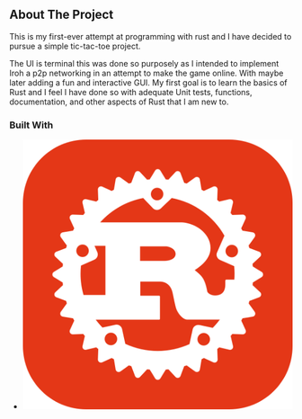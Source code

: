 <!-- ABOUT THE PROJECT -->
## About The Project
This is my first-ever attempt at programming with rust and I have decided to pursue a simple tic-tac-toe project. 

The UI is terminal this was done so purposely as I intended to implement Iroh a p2p networking in an attempt to make the game online. With maybe 
later adding a fun and interactive GUI. My first goal is to learn the basics of Rust and I feel I have done so with adequate Unit tests, functions,
documentation, and other aspects of Rust that I am new to. 

### Built With
* [![Rust][rust-lang.org]][Rust-url]




<!-- MARKDOWN LINKS & IMAGES -->
<!-- https://www.markdownguide.org/basic-syntax/#reference-style-links -->
[rust-lang.org]: https://github.com/tandpfun/skill-icons/blob/main/icons/Rust.svg
[Rust-url]: https://www.rust-lang.org/
